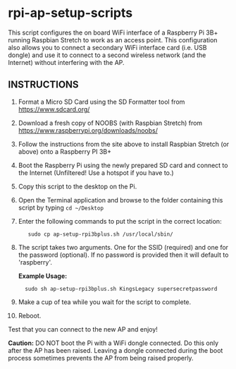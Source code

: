 # rpi-ap-setup-scripts
This script configures the on board WiFi interface of a Raspberry Pi 3B+ running Raspbian Stretch to work as an access point.
This configuration also allows you to connect a secondary WiFi interface card (i.e. USB dongle) and use it to connect to 
a second wireless network (and the Internet) without interfering with the AP.

INSTRUCTIONS
----------------
 
1.  Format a Micro SD Card using the SD Formatter tool from https://www.sdcard.org/
2.  Download a fresh copy of NOOBS (with Raspbian Stretch) from https://www.raspberrypi.org/downloads/noobs/
3.  Follow the instructions from the site above to install Raspbian Stretch (or above) onto a Raspberry PI 3B+
4.  Boot the Raspberry Pi using the newly prepared SD card and connect to the Internet (Unfiltered! Use a hotspot if you have to.)
5.  Copy this script to the desktop on the Pi.
6.  Open the Terminal application and browse to the folder containing this script by typing `cd ~/Desktop`
7.  Enter the following commands to put the script in the correct location:
			
           sudo cp ap-setup-rpi3bplus.sh /usr/local/sbin/

8.  The script takes two arguments. One for the SSID (required) and one for the password (optional).
    If no password is provided then it will default to 'raspberry'.
    
    __Example Usage:__
    
          sudo sh ap-setup-rpi3bplus.sh KingsLegacy supersecretpassword

9.  Make a cup of tea while you wait for the script to complete.
10. Reboot.

Test that you can connect to the new AP and enjoy!
 
__Caution:__ DO NOT boot the Pi with a WiFi dongle connected. Do this only after the AP has been raised. 
         Leaving a dongle connected during the boot process sometimes prevents the AP from being raised properly.

